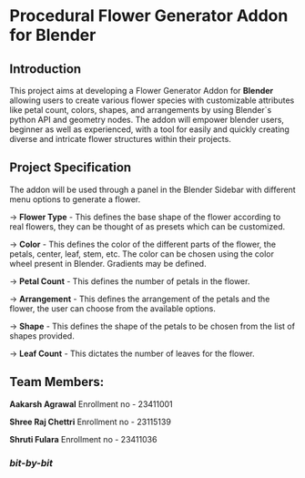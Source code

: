 
# Procedural Flower Generator Addon for Blender


## Introduction

This project aims at developing a Flower Generator Addon for **Blender** allowing users to create various flower species with customizable attributes like petal count, colors, shapes, and arrangements by using Blender`s python API and geometry nodes. The addon will empower blender users, beginner as well as experienced,  with a tool for easily and quickly creating diverse and intricate flower structures within their projects.



## Project Specification

The addon will be used through a panel in the Blender Sidebar with different menu
options to generate a flower.

-> **Flower Type** - This defines the base shape of the flower according to real flowers, they can be thought of as presets which can be customized.

-> **Color** - This defines the color of the different parts of the flower, the petals, center, leaf, stem, etc. The color can be chosen using the color wheel present in Blender. Gradients may be defined.

-> **Petal Count** - This defines the number of petals in the flower.

-> **Arrangement** - This defines the arrangement of the petals and the flower, the user can choose from the available options.

-> **Shape** - This defines the shape of the petals to be chosen from the list of shapes
provided.

-> **Leaf Count** - This dictates the number of leaves for the flower.

## Team Members:

**Aakarsh Agrawal**
Enrollment no - 23411001

**Shree Raj Chettri**
Enrollment no - 23115139

**Shruti Fulara**
Enrollment no - 23411036

### *bit-by-bit*
